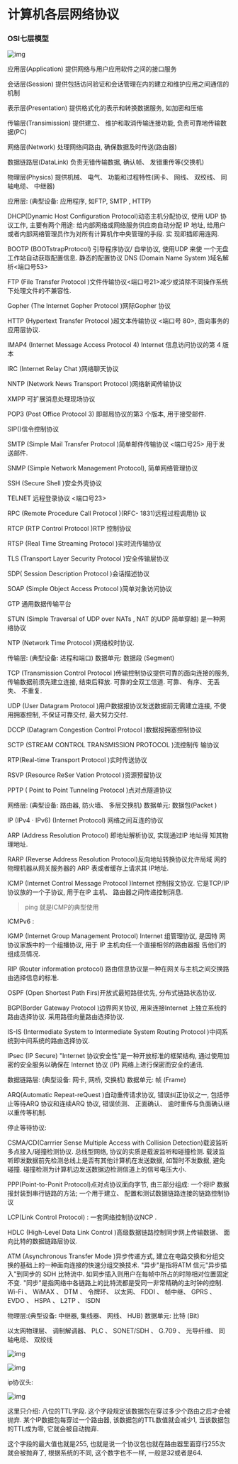 <!--
Created: Mon Aug 26 2019 15:19:15 GMT+0800 (China Standard Time)
Modified: Mon Aug 26 2019 15:19:15 GMT+0800 (China Standard Time)
-->

# 计算机各层网络协议 

### OSI七层模型

![img](../img/20180110004.jpg)

应用层(Application) 提供网络与用户应用软件之间的接口服务

会话层(Session) 提供包括访问验证和会话管理在内的建立和维护应用之间通信的机制

表示层(Presentation) 提供格式化的表示和转换数据服务, 如加密和压缩

传输层(Transimission) 提供建立、 维护和取消传输连接功能, 负责可靠地传输数据(PC)

网络层(Network) 处理网络间路由, 确保数据及时传送(路由器)

数据链路层(DataLink) 负责无错传输数据, 确认帧、 发错重传等(交换机)

物理层(Physics) 提供机械、 电气、 功能和过程特性(网卡、 网线、 双绞线、 同轴电缆、 中继器)

应用层: (典型设备: 应用程序, 如FTP, SMTP , HTTP) 

DHCP(Dynamic Host Configuration Protocol)动态主机分配协议, 使用 UDP 协议工作, 主要有两个用途: 给内部网络或网络服务供应商自动分配 IP 地址, 给用户或者内部网络管理员作为对所有计算机作中央管理的手段. 实 现即插即用连网. 

BOOTP (BOOTstrapProtocol) 引导程序协议/ 自举协议, 使用UDP 来使 一个无盘工作站自动获取配置信息. 静态的配置协议  DNS    (Domain Name System )域名解析<端口号53> 

FTP   (File Transfer Protocol )文件传输协议<端口号21>减少或消除不同操作系统下处理文件的不兼容性. 

Gopher   (The Internet Gopher Protocol )网际Gopher 协议 

HTTP    (Hypertext Transfer Protocol )超文本传输协议 <端口号 80>, 面向事务的应用层协议. 

IMAP4 (Internet Message Access Protocol 4) Internet 信息访问协议的第 4 版本 

IRC   (Internet Relay Chat )网络聊天协议 

NNTP    (Network News Transport Protocol )网络新闻传输协议 

XMPP 可扩展消息处理现场协议 

POP3 (Post Office Protocol 3) 即邮局协议的第3 个版本, 用于接受邮件. 

SIP()信令控制协议 

SMTP (Simple Mail Transfer Protocol )简单邮件传输协议 <端口号25> 用于发送邮件. 

SNMP (Simple Network Management Protocol), 简单网络管理协议 

SSH   (Secure Shell )安全外壳协议 

TELNET     远程登录协议 <端口号23> 

RPC   (Remote Procedure Call Protocol )(RFC- 1831)远程过程调用协 议 

RTCP    (RTP Control Protocol )RTP   控制协议 

RTSP   (Real Time Streaming Protocol )实时流传输协议 

TLS   (Transport Layer Security Protocol )安全传输层协议 

SDP( Session Description Protocol )会话描述协议 

SOAP   (Simple Object Access Protocol )简单对象访问协议 

GTP 通用数据传输平台 

STUN   (Simple Traversal of UDP over NATs , NAT      的UDP 简单穿越) 是一种网络协议 

NTP   (Network Time Protocol )网络校时协议. 

传输层:  (典型设备:  进程和端口)       数据单元: 数据段 (Segment) 

TCP  (Transmission Control Protocol )传输控制协议提供可靠的面向连接的服务, 传输数据前须先建立连接, 结束后释放. 可靠的全双工信道. 可靠、 有序、 无丢失、 不重复. 

UDP (User Datagram Protocol )用户数据报协议发送数据前无需建立连接, 不使用拥塞控制, 不保证可靠交付, 最大努力交付. 

DCCP    (Datagram Congestion Control Protocol )数据报拥塞控制协议 

SCTP  (STREAM CONTROL TRANSMISSION PROTOCOL )流控制传 输协议 

RTP(Real-time Transport Protocol )实时传送协议 

RSVP   (Resource ReSer Vation Protocol )资源预留协议 

PPTP ( Point to Point Tunneling Protocol )点对点隧道协议 

网络层: (典型设备: 路由器, 防火墙、 多层交换机) 数据单元: 数据包(Packet ) 

IP (IPv4 · IPv6) (Internet Protocol) 网络之间互连的协议 

ARP (Address Resolution Protocol) 即地址解析协议, 实现通过IP 地址得 知其物理地址. 

RARP (Reverse Address Resolution Protocol)反向地址转换协议允许局域 网的物理机器从网关服务器的 ARP 表或者缓存上请求其 IP地址. 

ICMP (Internet Control Message Protocol )Internet 控制报文协议. 它是TCP/IP 协议族的一个子协议, 用于在IP 主机、 路由器之间传递控制消息. 

> ping 就是ICMP的典型使用

ICMPv6 : 

IGMP (Internet Group Management Protocol) Internet 组管理协议, 是因特 网协议家族中的一个组播协议, 用于 IP  主机向任一个直接相邻的路由器报 告他们的组成员情况. 

RIP (Router information protocol) 路由信息协议是一种在网关与主机之间交换路由选择信息的标准. 

OSPF (Open Shortest Path Firs)开放式最短路径优先, 分布式链路状态协议. 

BGP(Border Gateway Protocol )边界网关协议, 用来连接Internet 上独立系统的路由选择协议. 采用路径向量路由选择协议. 

IS-IS (Intermediate System to Intermediate System Routing Protocol )中间系统到中间系统的路由选择协议. 

IPsec (IP Secure) "Internet  协议安全性"是一种开放标准的框架结构, 通过使用加密的安全服务以确保在 Internet  协议 (IP)  网络上进行保密而安全的通讯. 

数据链路层: (典型设备:  网卡, 网桥, 交换机)            数据单元: 帧 (Frame) 

ARQ(Automatic Repeat-reQuest )自动重传请求协议, 错误纠正协议之一, 包括停止等待ARQ 协议和连续ARQ 协议, 错误侦测、 正面确认、 逾时重传与负面确认继以重传等机制. 

停止等待协议: 

CSMA/CD(Carrrier Sense Multiple Access with Collision Detection)载波监听多点接入/碰撞检测协议. 总线型网络, 协议的实质是载波监听和碰撞检测. 载波监听即发数据前先检测总线上是否有其他计算机在发送数据, 如暂时不发数据, 避免碰撞. 碰撞检测为计算机边发送数据边检测信道上的信号电压大小. 

PPP(Point-to-Ponit Protocol)点对点协议面向字节, 由三部分组成: 一个将IP 数据报封装到串行链路的方法; 一个用于建立、 配置和测试数据链路连接的链路控制协议

LCP(Link Control Protocol) : 一套网络控制协议NCP . 

HDLC  (High-Level Data Link Control )高级数据链路控制同步网上传输数据、 面向比特的数据链路层协议. 

ATM  (Asynchronous Transfer Mode )异步传递方式, 建立在电路交换和分组交换的基础上的一种面向连接的快速分组交换技术. "异步"是指将ATM 信元"异步插入"到同步的 SDH 比特流中. 如同步插入则用户在每帧中所占的时隙相对位置固定不变. "同步"是指网络中各链路上的比特流都是受同一非常精确的主时钟的控制. Wi-Fi 、 WiMAX 、 DTM 、 令牌环、 以太网、 FDDI 、 帧中继、 GPRS 、 EVDO 、 HSPA 、 L2TP 、 ISDN 

物理层:(典型设备: 中继器, 集线器、 网线、 HUB)                           数据单元: 比特 (Bit) 

以太网物理层、 调制解调器、 PLC 、 SONET/SDH 、 G.709 、 光导纤维、 同轴电缆、 双绞线 

![img](../img/20180110001.jpg)

![img](../img/20180110002.jpg)

ip协议头:

![img](../img/20180110003.jpeg)

这里只介绍: 八位的TTL字段. 这个字段规定该数据包在穿过多少个路由之后才会被抛弃. 某个IP数据包每穿过一个路由器, 该数据包的TTL数值就会减少1, 当该数据包的TTL成为零, 它就会被自动抛弃.

这个字段的最大值也就是255, 也就是说一个协议包也就在路由器里面穿行255次就会被抛弃了, 根据系统的不同, 这个数字也不一样, 一般是32或者是64.

